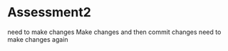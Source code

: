 # Assessment2
need to make changes 
Make changes and then commit changes
need to make changes again
